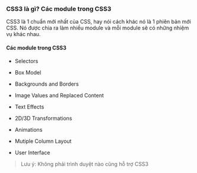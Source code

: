 
### CSS3 là gì? Các module trong CSS3

CSS3 là 1 chuẩn mới nhất của CSS, hay nói cách khác nó là 1 phiên bản mới CSS. Nó được chia ra làm nhiều module và mỗi module sẽ có những nhiệm vụ khác nhau.

#### Các module trong CSS3

- Selectors

- Box Model

- Backgrounds and Borders

- Image Values and Replaced Content

- Text Effects

- 2D/3D Transformations

- Animations

- Mutiple Column Layout

- User Interface

> Lưu ý: Không phải trình duyệt nào cũng hỗ trợ CSS3
